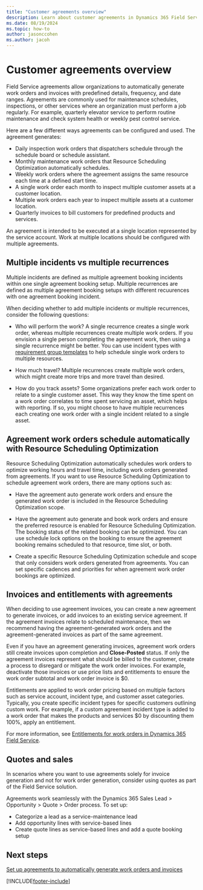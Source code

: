 ```yaml
---
title: "Customer agreements overview"
description: Learn about customer agreements in Dynamics 365 Field Service
ms.date: 08/19/2024
ms.topic: how-to
author: jasonccohen
ms.author: jacoh
---
```


# Customer agreements overview

Field Service agreements allow organizations to automatically generate work orders and invoices with predefined details, frequency, and date ranges. Agreements are commonly used for maintenance schedules, inspections, or other services where an organization must perform a job regularly. For example, quarterly elevator service to perform routine maintenance and check system health or weekly pest control service.

Here are a few different ways agreements can be configured and used. The agreement generates:

- Daily inspection work orders that dispatchers schedule through the schedule board or schedule assistant.
- Monthly maintenance work orders that Resource Scheduling Optimization automatically schedules.
- Weekly work orders where the agreement assigns the same resource each time at a defined start time.
- A single work order each month to inspect multiple customer assets at a customer location.
- Multiple work orders each year to inspect multiple assets at a customer location.
- Quarterly invoices to bill customers for predefined products and services.

An agreement is intended to be executed at a single location represented by the service account. Work at multiple locations should be configured with multiple agreements.

## Multiple incidents vs multiple recurrences

Multiple incidents are defined as multiple agreement booking incidents within one single agreement booking setup. Multiple recurrences are defined as multiple agreement booking setups with different recuurences with one agreement booking incident.

When deciding whether to add multiple incidents or multiple recurrences, consider the following questions:

- Who will perform the work? A single recurrence creates a single work order, whereas multiple recurrences create multiple work orders. If you envision a single person completing the agreement work, then using a single recurrence might be better. You can use incident types with [requirement group templates](/dynamics365/field-service/multi-resource-scheduling-requirement-groups) to help schedule single work orders to multiple resources.

- How much travel? Multiple recurrences create multiple work orders, which might create more trips and more travel than desired.

- How do you track assets? Some organizations prefer each work order to relate to a single customer asset. This way they know the time spent on a work order correlates to time spent servicing an asset, which helps with reporting. If so, you might choose to have multiple recurrences each creating one work order with a single incident related to a single asset.

## Agreement work orders schedule automatically with Resource Scheduling Optimization

Resource Scheduling Optimization automatically schedules work orders to optimize working hours and travel time, including work orders generated from agreements. If you want to use Resource Scheduling Optimization to schedule agreement work orders, there are many options such as:

- Have the agreement auto generate work orders and ensure the generated work order is included in the Resource Scheduling Optimization scope.

- Have the agreement auto generate and book work orders and ensure the preferred resource is enabled for Resource Scheduling Optimization. The booking status of the related booking can be optimized. You can use schedule lock options on the booking to ensure the agreement booking remains scheduled to that resource, time slot, or both.

- Create a specific Resource Scheduling Optimization schedule and scope that only considers work orders generated from agreements. You can set specific cadences and priorities for when agreement work order bookings are optimized.

## Invoices and entitlements with agreements

When deciding to use agreement invoices, you can create a new agreement to generate invoices, or add invoices to an existing service agreement. If the agreement invoices relate to scheduled maintenance, then we recommend having the agreement-generated work orders and the agreement-generated invoices as part of the same agreement.

Even if you have an agreement generating invoices, agreement work orders still create invoices upon completion and **Close-Posted** status. If only the agreement invoices represent what should be billed to the customer, create a process to disregard or mitigate the work order invoices. For example, deactivate those invoices or use price lists and entitlements to ensure the work order subtotal and work order invoice is $0.

Entitlements are applied to work order pricing based on multiple factors such as service account, incident type, and customer asset categories. Typically, you create specific incident types for specific customers outlining custom work. For example, if a custom agreement incident type is added to a work order that makes the products and services $0 by discounting them 100%, apply an entitlement.

For more information, see [Entitlements for work orders in Dynamics 365 Field Service](work-order-entitlements.md).

## Quotes and sales

In scenarios where you want to use agreements solely for invoice generation and not for work order generation, consider using quotes as part of the Field Service solution.

Agreements work seamlessly with the Dynamics 365 Sales Lead > Opportunity > Quote > Order process. To set up:
  
- Categorize a lead as a service-maintenance lead
- Add opportunity lines with service-based lines
- Create quote lines as service-based lines and add a quote booking setup

## Next steps

[Set up agreements to automatically generate work orders and invoices](set-up-customer-agreements.md)

[!INCLUDE[footer-include](../includes/footer-banner.md)]
